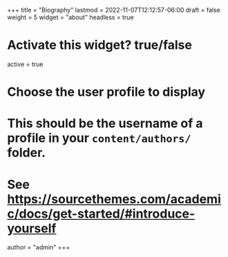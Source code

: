 +++
title = "Biography"
lastmod = 2022-11-07T12:12:57-06:00
draft = false
weight = 5
widget = "about"
headless = true
# Activate this widget? true/false
active = true

# Choose the user profile to display
# This should be the username of a profile in your `content/authors/` folder.
# See https://sourcethemes.com/academic/docs/get-started/#introduce-yourself
author = "admin"
+++
